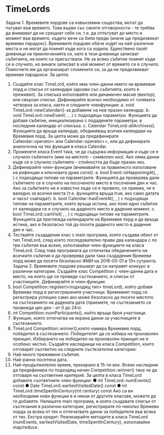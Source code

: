 # TimeLords

Задача 1. Времевите лордове са извънземни същества, могат да пътуват във времето.
Това върви със своите отговорности - те трябва да внимават да не срещнат себе си, т.е.
да отпътуват до място и момент във времето, където вече са били преди (иначе ще
предизвикат времеви парадокс). Времевите лордове обаче ходят на най-различни места
и не могат да помнят къде кога са ходили. Единствено пазят дневници на приключенията
си, като в тези дневници записват събитията, на които са присъствали. Не за всяко
събитие помнят къде се е случило, но винаги записват в кой момент от времето се е
случило.
Помогнете им да организират спомените си, за да не предизвикват времеви парадокси.
За целта:
1. Създайте клас TimeLord, който има член-данни името на времевия лорд и списък
от календари (архиви със събитията, които е преживял). За списъка използвайте
или динамичен масив (вектор), или свързан списък. Дефинирайте всичко
необходимо от голямата четворка за класа, както и следните член­функции:
a. void TimeLord::newCalendar()-за добавяне на нов празен календар.
b. void TimeLord::newEvent( … ) с подходящи параметри. Функцията да
добавя събитие, инициализирано с подадените параметри, в последния
календар от списъка.
c. Calendar TimeLord::allArchives(). Функцията да връща календар,
обединяващ всички календари на Времевия лорд. За целта може да
предефинирате Callendar::operator+ или Calendar::operator+=, или да
дефинирате аналогична на тях функция в класа Calendar.
2. Променете класа Event така, че да съдържа информация и къде се е случило
събитието (име на мястото - символен низ). Ако няма данни къде се е случило
събитието - стойността да бъде празен низ.
3. Дефинирайте член-функции (внимавайте за правилното използване на рефенции и
ключовата дума const):
a. bool Event::isHappeningAt(<place>, <date>, <hour>) с подходящи типове
на параметрите. Функцията да проверява дали събитието се е случило на
посоченото място в посочения ден и час. Ако за събитието не е известно
къде се е провело, се приема, че е валидно за всички места (т.е. функцията
връща true, ако само датата и часът съвпадат).
b. bool Calendar::hasEventAt(<place>, <date>, <hour>) с подходящи типове
на параметрите, която връща истина, ако поне едно събитие от календара
се е случило на даденото място в дадения момент.
c. bool TimeLord::canVisit( <place>, <date>, <hour>) с подходящи типове на
параметрите. Функцията да преглежда календарите на Времевия лорд и да
връща истина, ако е безопасно той да посети даденото място в дадения ден
и час.
4. Тествайте създадения клас с main програма, която създава обект от тип TimeLord,
след което последователно прави два календара с по три събития във всеки,
използвайки член-функциите на класа TimeLord. След това програмата да
отпечатва обединението на всичките събития и да проверява дали така
създадения Времеви лорд може да посети безопасно ФМИ на 2016-05-01 в 10ч
сутринта.
Задача 2. Времевите лордове решават да си направят конкурс в различни категории.
Създайте клас Competition с член-данни дата и място, на която ще се проведе
състезанието, и списък от участниците. Дефинирайте и член-функции:
1. bool Competition::register(<подходящ тип> timeLord), който добавя Времеви
лорд в регистрираните участници. Времевият лорд се регистрира успешно само
ако може безопасно да посети мястото на състезанието на дадената дата
(приемете, че състезанието се провежда цял ден - от 0 до 24ч).
2. int Competition::numParticipants(), който връща броя участници.
3. Функция, която отпечатва на екрана данни за участниците в състезанието.
4. TimeLord Competition::winner(),която намира Времевия лорд, победител в
състезанието. Победителят да се избира на произволен принцип.
Избирането на победител на произволен принцип не е особено честно. Създайте
наследници на класа Competition, които отговарят съответно на следните състезателни
категории:
1. Най-много преживени събития.
2. Най-ранна посетена дата.
3. Най-продължително време, прекарано в 15-ти век.
Всеки наследник да предефинира по подходящ начин Competition::winner() така че да
отговаря на съответния критерий. За целта в класа TimeLord добавете съответните
член-функции:
● int TimeLord::numEvents() const
● Date TimeLord::earliestVisitedDate() const
● int TimeLord::timeSpentInCentury(int century) const
Ако са ви необходими нови функции в и някои от другите класове, можете да ги добавяте.
Напишете main програма, в която създавате списък от състезания в различни категории,
регистрирате по няколко Времеви лорда за всяка от тях и отпечатвате данни за
победителя във всяка от тях.
Екстра кредит: Реализирайте методите в класа TimeLord (numEvents, earliestVisitedDate,
timeSpentInCentury), използвайки map/reduce.

